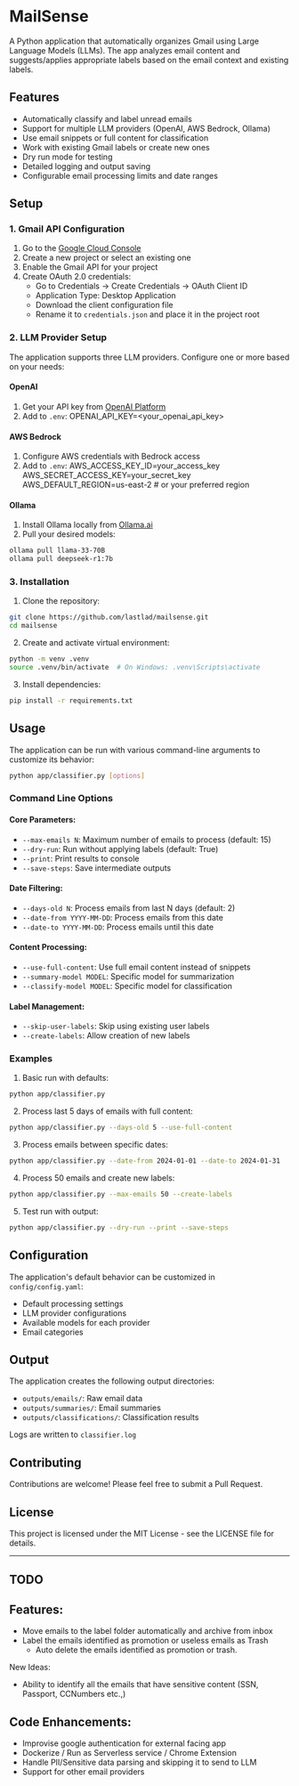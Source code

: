 # MailSense

A Python application that automatically organizes Gmail using Large Language Models (LLMs). The app analyzes email content and suggests/applies appropriate labels based on the email context and existing labels.

## Features

- Automatically classify and label unread emails
- Support for multiple LLM providers (OpenAI, AWS Bedrock, Ollama)
- Use email snippets or full content for classification
- Work with existing Gmail labels or create new ones
- Dry run mode for testing
- Detailed logging and output saving
- Configurable email processing limits and date ranges

## Setup

### 1. Gmail API Configuration

1. Go to the [Google Cloud Console](https://console.cloud.google.com/)
2. Create a new project or select an existing one
3. Enable the Gmail API for your project
4. Create OAuth 2.0 credentials:
   - Go to Credentials → Create Credentials → OAuth Client ID
   - Application Type: Desktop Application
   - Download the client configuration file
   - Rename it to `credentials.json` and place it in the project root

### 2. LLM Provider Setup

The application supports three LLM providers. Configure one or more based on your needs:

#### OpenAI
1. Get your API key from [OpenAI Platform](https://platform.openai.com/)
2. Add to `.env`:
OPENAI_API_KEY=<your_openai_api_key>

#### AWS Bedrock
1. Configure AWS credentials with Bedrock access
2. Add to `.env`:
AWS_ACCESS_KEY_ID=your_access_key
AWS_SECRET_ACCESS_KEY=your_secret_key
AWS_DEFAULT_REGION=us-east-2  # or your preferred region

#### Ollama
1. Install Ollama locally from [Ollama.ai](https://ollama.ai)
2. Pull your desired models:
```bash
ollama pull llama-33-70B
ollama pull deepseek-r1:7b
```

### 3. Installation

1. Clone the repository:
```bash
git clone https://github.com/lastlad/mailsense.git
cd mailsense
```

2. Create and activate virtual environment:
```bash
python -m venv .venv
source .venv/bin/activate  # On Windows: .venv\Scripts\activate
```

3. Install dependencies:
```bash
pip install -r requirements.txt
```

## Usage

The application can be run with various command-line arguments to customize its behavior:

```bash
python app/classifier.py [options]
```

### Command Line Options

#### Core Parameters:
- `--max-emails N`: Maximum number of emails to process (default: 15)
- `--dry-run`: Run without applying labels (default: True)
- `--print`: Print results to console
- `--save-steps`: Save intermediate outputs

#### Date Filtering:
- `--days-old N`: Process emails from last N days (default: 2)
- `--date-from YYYY-MM-DD`: Process emails from this date
- `--date-to YYYY-MM-DD`: Process emails until this date

#### Content Processing:
- `--use-full-content`: Use full email content instead of snippets
- `--summary-model MODEL`: Specific model for summarization
- `--classify-model MODEL`: Specific model for classification

#### Label Management:
- `--skip-user-labels`: Skip using existing user labels
- `--create-labels`: Allow creation of new labels

### Examples

1. Basic run with defaults:
```bash
python app/classifier.py
```

2. Process last 5 days of emails with full content:
```bash
python app/classifier.py --days-old 5 --use-full-content
```

3. Process emails between specific dates:
```bash
python app/classifier.py --date-from 2024-01-01 --date-to 2024-01-31
```

4. Process 50 emails and create new labels:
```bash
python app/classifier.py --max-emails 50 --create-labels
```

5. Test run with output:
```bash
python app/classifier.py --dry-run --print --save-steps
```

## Configuration

The application's default behavior can be customized in `config/config.yaml`:

- Default processing settings
- LLM provider configurations
- Available models for each provider
- Email categories

## Output

The application creates the following output directories:
- `outputs/emails/`: Raw email data
- `outputs/summaries/`: Email summaries
- `outputs/classifications/`: Classification results

Logs are written to `classifier.log`

## Contributing

Contributions are welcome! Please feel free to submit a Pull Request.

## License

This project is licensed under the MIT License - see the LICENSE file for details.

--------------------------------

## TODO

Features:
---------
- Move emails to the label folder automatically and archive from inbox
- Label the emails identified as promotion or useless emails as Trash
    - Auto delete the emails identified as promotion or trash.

New Ideas:
- Ability to identify all the emails that have sensitive content (SSN, Passport, CCNumbers etc.,)

Code Enhancements:
------------------
- Improvise google authentication for external facing app
- Dockerize / Run as Serverless service / Chrome Extension
- Handle PII/Sensitive data parsing and skipping it to send to LLM
- Support for other email providers